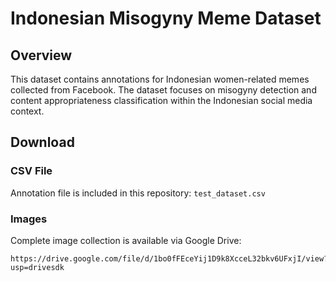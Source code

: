 # Indonesian Misogyny Meme Dataset

## Overview

This dataset contains annotations for Indonesian women-related memes collected from Facebook. The dataset focuses on misogyny detection and content appropriateness classification within the Indonesian social media context.

## Download

### CSV File
Annotation file is included in this repository: `test_dataset.csv`

### Images
Complete image collection is available via Google Drive:
```
https://drive.google.com/file/d/1bo0fFEceYij1D9k8XcceL32bkv6UFxjI/view?usp=drivesdk
```
